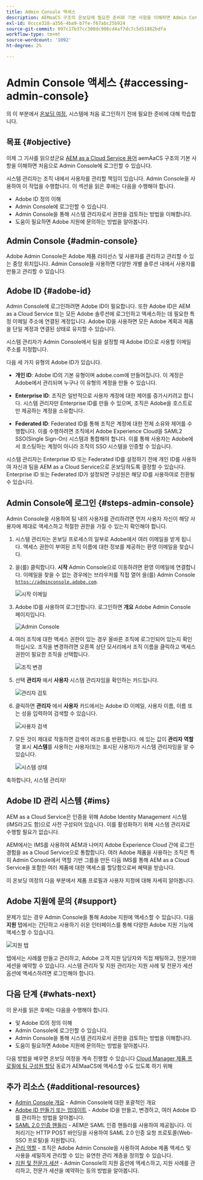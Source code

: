 ```yaml
---
title: Admin Console 액세스
description: AEMaaCS 구조의 온보딩에 필요한 준비와 기본 사항을 이해하면 Admin Console에 처음으로 로그인할 수 있습니다.
exl-id: 0ccce328-a356-4ba9-b7fe-f67abc25b924
source-git-commit: 097c17b37cc308dc906cd4af7dc7c5d51862bdfa
workflow-type: tm+mt
source-wordcount: '1092'
ht-degree: 2%

---
```


# Admin Console 액세스 {#accessing-admin-console}

의 이 부분에서 [온보딩 여정,](overview.md) 시스템에 처음 로그인하기 전에 필요한 준비에 대해 학습합니다.

## 목표 {#objective}

이제 그 기사를 읽으셨군요 [AEM as a Cloud Service 용어](terminology.md) aemAaCS 구조의 기본 사항을 이해하면 처음으로 Admin Console에 로그인할 수 있습니다.

시스템 관리자는 조직 내에서 사용자를 관리할 책임이 있습니다. Admin Console을 사용하여 이 작업을 수행합니다. 이 섹션을 읽은 후에는 다음을 수행해야 합니다.

* Adobe ID 정의 이해
* Admin Console에 로그인할 수 있습니다.
* Admin Console을 통해 시스템 관리자로서 권한을 검토하는 방법을 이해합니다.
* 도움이 필요하면 Adobe 지원에 문의하는 방법을 알아봅니다.

## Admin Console {#admin-console}

Adobe Admin Console은 Adobe 제품 라이선스 및 사용자를 관리하고 관리할 수 있는 중앙 위치입니다. Admin Console을 사용하면 다양한 개별 솔루션 내에서 사용자를 만들고 관리할 수 있습니다.

## Adobe ID {#adobe-id}

Admin Console에 로그인하려면 Adobe ID이 필요합니다. 또한 Adobe ID은 AEM as a Cloud Service 또는 모든 Adobe 솔루션에 로그인하고 액세스하는 데 필요한 특정 이메일 주소에 연결된 계정입니다. Adobe ID을 사용하면 모든 Adobe 계획과 제품을 단일 계정과 연결된 상태로 유지할 수 있습니다.

시스템 관리자가 Admin Console에서 팀을 설정할 때 Adobe ID으로 사용할 이메일 주소를 지정합니다.

다음 세 가지 유형의 Adobe ID가 있습니다.

* **개인 ID**: Adobe ID의 기본 유형이며 adobe.com에 만들어집니다. 이 계정은 Adobe에서 관리되며 누구나 이 유형의 계정을 만들 수 있습니다.

* **Enterprise ID**: 조직은 일반적으로 사용자 계정에 대한 제어를 증가시키려고 합니다. 시스템 관리자만 Enterprise ID를 만들 수 있으며, 조직은 Adobe을 호스트로만 제공하는 계정을 소유합니다.

* **Federated ID**: Federated ID를 통해 조직은 계정에 대한 전체 소유와 제어를 수행합니다. 이를 수행하려면 조직에서 Adobe Experience Cloud을 SAML2 SSO(Single Sign-On) 시스템과 통합해야 합니다. 이를 통해 사용자는 Adobe에서 호스팅하는 계정이 아니라 조직의 SSO 시스템을 인증할 수 있습니다.

시스템 관리자는 Enterprise ID 또는 Federated ID를 설정하기 전에 개인 ID를 사용하여 자신과 팀을 AEM as a Cloud Service으로 온보딩하도록 결정할 수 있습니다. Enterprise ID 또는 Federated ID가 설정되면 구성원은 해당 ID를 사용하여로 전환될 수 있습니다.

## Admin Console에 로그인 {#steps-admin-console}

Admin Console을 사용하여 팀 내의 사용자를 관리하려면 먼저 사용자 자신이 해당 사용자에 제대로 액세스하고 적절한 권한을 가질 수 있는지 확인해야 합니다.

1. 시스템 관리자는 온보딩 프로세스의 일부로 Adobe에서 여러 이메일을 받게 됩니다. 액세스 권한이 부여된 조직 이름에 대한 정보를 제공하는 환영 이메일을 찾습니다.

1. 을(를) 클릭합니다. **시작** Admin Console으로 이동하려면 환영 이메일에 연결합니다. 이메일을 찾을 수 없는 경우에는 브라우저를 직접 열어 을(를) Admin Console [`https://adminconsole.adobe.com`](https://adminconsole.adobe.com).

   ![시작 이메일](/help/journey-onboarding/assets/get-started-email.png)

1. Adobe ID를 사용하여 로그인합니다. 로그인하면 **개요** Adobe Admin Console 페이지입니다.

   ![Admin Console](/help/journey-onboarding/assets/get-started1.png)

1. 여러 조직에 대한 액세스 권한이 있는 경우 올바른 조직에 로그인되어 있는지 확인하십시오. 조직을 변경하려면 오른쪽 상단 모서리에서 조직 이름을 클릭하고 액세스 권한이 필요한 조직을 선택합니다.

   ![조직 변경](/help/journey-onboarding/assets/admin-console-orgswitch.png)

1. 선택 **관리자** 에서 **사용자** 시스템 관리자임을 확인하는 카드입니다.

   ![관리자 검토](/help/journey-onboarding/assets/get-started2.png)

1. 클릭하면 **관리자** 에서 **사용자** 카드에서는 Adobe ID 이메일, 사용자 이름, 이름 또는 성을 입력하여 검색할 수 있습니다.

   ![사용자 검색](/help/journey-onboarding/assets/get-started3.png)

1. 모든 것이 제대로 작동하면 검색이 레코드를 반환합니다. 에 있는 값이 **관리자 역할** 열 표시 **시스템**&#x200B;를 사용하는 사용자(또는 표시된 사용자)가 시스템 관리자임을 알 수 있습니다.

   ![시스템 상태](/help/journey-onboarding/assets/get-started4.png)

축하합니다, 시스템 관리자!

## Adobe ID 관리 시스템 {#ims}

AEM as a Cloud Service은 인증을 위해 Adobe Identity Management 시스템(IMS라고도 함)으로 사전 구성되어 있습니다. 이를 활성화하기 위해 시스템 관리자로 수행할 필요가 없습니다.

AEM에서는 IMS를 사용하여 AEM과 나머지 Adobe Experience Cloud 간에 로그인 경험을 as a Cloud Service으로 통합합니다. 여러 Adobe 제품을 사용하는 조직은 특히 Admin Console에서 역할 기반 그룹을 만든 다음 IMS를 통해 AEM as a Cloud Service을 포함한 여러 제품에 대한 액세스를 할당함으로써 혜택을 받습니다.

이 온보딩 여정의 다음 부분에서 제품 프로필과 사용자 지정에 대해 자세히 알아봅니다.

## Adobe 지원에 문의 {#support}

문제가 있는 경우 Admin Console을 통해 Adobe 지원에 액세스할 수 있습니다. 다음 **지원** 탭에서는 간단하고 사용하기 쉬운 인터페이스를 통해 다양한 Adobe 지원 기능에 액세스할 수 있습니다.

![지원 탭](/help/journey-onboarding/assets/support-menu.png)

탭에서는 사례를 만들고 관리하고, Adobe 고객 지원 담당자와 직접 채팅하고, 전문가와 세션을 예약할 수 있습니다. 시스템 관리자 및 지원 관리자는 지원 사례 및 전문가 세션 옵션에 액세스하려면 로그인해야 합니다.

## 다음 단계 {#whats-next}

이 문서를 읽은 후에는 다음을 수행해야 합니다.

* 및 Adobe ID의 정의 이해
* Admin Console에 로그인할 수 있습니다.
* Admin Console을 통해 시스템 관리자로서 권한을 검토하는 방법을 이해합니다.
* 도움이 필요하면 Adobe 지원에 문의하는 방법을 알아봅니다.

다음 방법을 배우면 온보딩 여정을 계속 진행할 수 있습니다 [Cloud Manager 제품 프로필에 팀 구성원 할당](assign-profiles-cloud-manager.md) 동료가 AEMaaCS에 액세스할 수도 있도록 하기 위해

## 추가 리소스 {#additional-resources}

* [Admin Console 개요](https://helpx.adobe.com/enterprise/using/admin-console.html) - Admin Console에 대한 포괄적인 개요
* [Adobe ID 만들기 또는 업데이트](https://helpx.adobe.com/ca/manage-account/using/create-update-adobe-id.html#HowtocreateorupdateyourAdobeID) - Adobe ID을 만들고, 변경하고, 여러 Adobe ID를 관리하는 방법을 알아봅니다.
* [SAML 2.0 인증 핸들러](https://experienceleague.adobe.com/docs/experience-manager-65/administering/security/saml-2-0-authenticationhandler.html) - AEM은 SAML 인증 핸들러를 사용하여 제공됩니다. 이 처리기는 HTTP POST 바인딩을 사용하여 SAML 2.0 인증 요청 프로토콜(Web-SSO 프로필)을 지원합니다.
* [관리 역할](https://helpx.adobe.com/enterprise/using/admin-roles.ug.html) - 조직은 Adobe Admin Console을 사용하여 Adobe 제품 액세스 및 사용을 세밀하게 관리할 수 있는 유연한 관리 계층을 정의할 수 있습니다.
* [지원 및 전문가 세션](https://helpx.adobe.com/enterprise/admin-guide.html/enterprise/using/support-for-experience-cloud.ug.html) - Admin Console의 지원 옵션에 액세스하고, 지원 사례를 관리하고, 전문가 세션을 예약하는 등의 방법을 알아봅니다.
